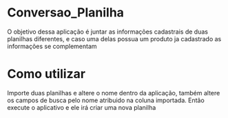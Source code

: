 # Conversao_Planilha
 O objetivo dessa aplicação é juntar as informações cadastrais de duas planilhas diferentes, e caso uma delas possua um produto ja cadastrado as informações se complementam
 
# Como utilizar
 Importe duas planilhas e altere o nome dentro da aplicação, também altere os campos de busca pelo nome atribuido na coluna importada. Então execute o aplicativo e ele irá criar uma nova planilha
